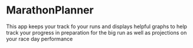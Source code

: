 # MarathonPlanner
This app keeps your track fo your runs and displays helpful graphs to help track your progress in preparation for the big run as well as projections on your race day performance 
